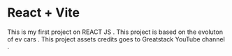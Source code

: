 # React + Vite

This is my first project on REACT JS . This project is based on the evoluton of ev cars . This project assets credits goes to Greatstack YouTube channel .
